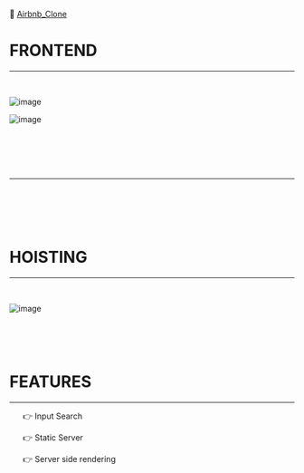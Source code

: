 
🔗 <a href="https://airbnb-clone-delta-one.vercel.app/" target="blank">Airbnb_Clone<a/></li>
<h1> FRONTEND </h1>
<hr>
<br>

![image](https://user-images.githubusercontent.com/70233964/155773571-2a2a38e0-96ad-4373-ab3b-be7c2c029f36.png)

![image](https://user-images.githubusercontent.com/70233964/155773945-8d315313-b96e-4840-a0f5-32b4b681a102.png)

<br>
<br>
<br>
<br>

<hr>


<br>
<br>
<br>
<br>
<h1>HOISTING </h1>
<hr>
<br>

![image](https://user-images.githubusercontent.com/70233964/155773694-41122039-57f0-4db2-abf1-37745456d294.png)

<br>
<br>
<br>
<h1>FEATURES</h1>
<hr>
 <ul>
    <p dir="auto">👉 Input Search </p>
    <p dir="auto">👉 Static Server</p>
    <p dir="auto">👉 Server side rendering</p>

 </ul>

